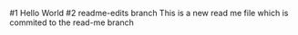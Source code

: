 #1 Hello World 
#2 readme-edits branch
This is a new read me file which is commited to the read-me branch
